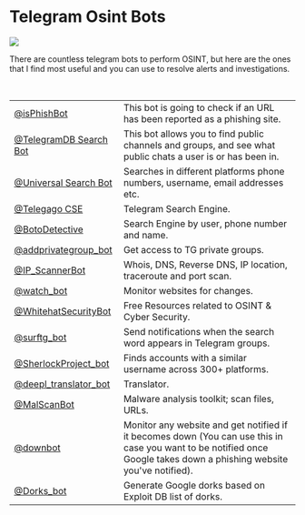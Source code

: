 <h1> Telegram Osint Bots </h1>
<img src="https://www.cronista.com/files/image/423/423026/61e85c776c72a.jpg](https://robokassa.com/upload/medialibrary/12e/12ec7d81223bf2b07bf44e4e36333677.jpg)" />
    <p> 
        There are countless telegram bots to perform OSINT, but here are the ones that I find most useful and you can use to resolve alerts and investigations.
    </p> <br>

<table>
    <tr>
        <td><a href="https://web.telegram.org/k/#@isPhishBot">@isPhishBot</a></td>
        <td>This bot is going to check if an URL has been reported as a phishing site.</td>
    </tr>
    <tr>
        <td><a href="https://web.telegram.org/k/#@tgdb_bot">@TelegramDB Search Bot</a></td>
        <td>This bot allows you to find public channels and groups, and see what public chats a user is or has been in.</td>
    </tr>
    <tr>
        <td><a href="https://web.telegram.org/k/#@Universal_Search_Bot">@Universal Search Bot</a></td>
        <td>Searches in different platforms phone numbers, username, email addresses etc.</td>
    </tr>
    <tr>
        <td><a href="https://web.telegram.org/k/#@TelegagoBot">@Telegago CSE</a></td>
        <td>Telegram Search Engine.</td>
    </tr>
    <tr>
        <td><a href="https://web.telegram.org/k/#@CALLNAMOBOT">@BotoDetective</a> </td>
        <td>Search Engine by user, phone number and name.</td>
    </tr>
    <tr>
        <td><a href="https://web.telegram.org/k/#@addprivategrougp_bot">@addprivategroup_bot </td>
        <td>Get access to TG private groups.</td>
    </tr>
    <tr>
        <td><a href="https://web.telegram.org/k/#@IP_ScannerBot">@IP_ScannerBot</a></td>
        <td>Whois, DNS, Reverse DNS, IP location, traceroute and port scan.</td>
    </tr>
    <tr>
        <td><a href="https://web.telegram.org/k/#@watch_bot">@watch_bot </a></td>
        <td>Monitor websites for changes.</td>
    </tr>
    <tr>
        <td><a href="https://web.telegram.org/k/#@WhitehatSecurityBot">@WhitehatSecurityBot</a> </td>
        <td>Free Resources related to OSINT & Cyber Security.</td>
    </tr>
    <tr>
        <td><a href="https://web.telegram.org/k/#@surftg_bot">@surftg_bot</a></td>
        <td>Send notifications when the search word appears in Telegram groups.</td>
    </tr>
    <tr>
        <td><a href="https://web.telegram.org/k/#@SherlockProject_bot">@SherlockProject_bot</a></td>
        <td>Finds accounts with a similar username across 300+ platforms.</td>
    </tr>
    <tr>
        <td><a href="https://web.telegram.org/k/#@deepl_translator_bot">@deepl_translator_bot</a></td>
        <td>Translator.</td>
    </tr>
    <tr>
        <td><a href="https://web.telegram.org/k/#@MalScanBot">@MalScanBot</a></td>
        <td>Malware analysis toolkit; scan files, URLs.</td>
    </tr>
    <tr>
        <td><a href="https://web.telegram.org/k/#@downbot">@downbot</a> </td>
        <td>Monitor any website and get notified if it becomes down (You can use this in case you want to be notified once Google takes down a phishing website you've notified).</td>
    </tr>
    <tr>
        <td><a href="https://web.telegram.org/k/#@Dorks_bot">@Dorks_bot</a> </td>
        <td>Generate Google dorks based on Exploit DB list of dorks.</td>
    </tr>
</table>

